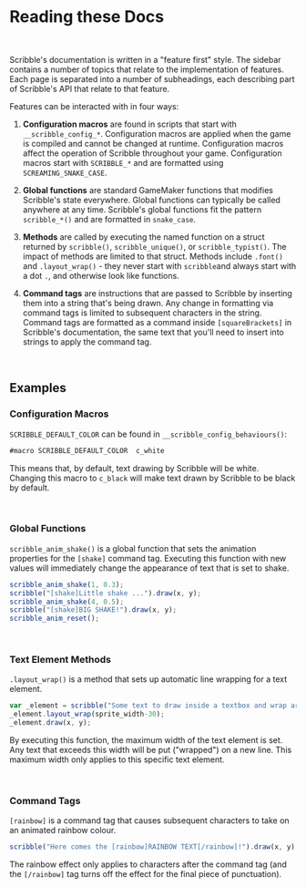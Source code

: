# Reading these Docs

&nbsp;

Scribble's documentation is written in a "feature first" style. The sidebar contains a number of topics that relate to the implementation of features. Each page is separated into a number of subheadings, each describing part of Scribble's API that relate to that feature.

Features can be interacted with in four ways:

1. **Configuration macros** are found in scripts that start with `__scribble_config_*`. Configuration macros are applied when the game is compiled and cannot be changed at runtime. Configuration macros affect the operation of Scribble throughout your game. Configuration macros start with `SCRIBBLE_*` and are formatted using `SCREAMING_SNAKE_CASE`.

2. **Global functions** are standard GameMaker functions that modifies Scribble's state everywhere. Global functions can typically be called anywhere at any time. Scribble's global functions fit the pattern `scribble_*()` and are formatted in `snake_case`.

3. **Methods** are called by executing the named function on a struct returned by `scribble()`, `scribble_unique()`, or `scribble_typist()`. The impact of methods are limited to that struct. Methods include `.font()` and `.layout_wrap()` - they never start with `scribble`and always start with a dot `.`, and otherwise look like functions.

4. **Command tags** are instructions that are passed to Scribble by inserting them into a string that's being drawn. Any change in formatting via command tags is limited to subsequent characters in the string. Command tags are formatted as a command inside `[squareBrackets]` in Scribble's documentation, the same text that you'll need to insert into strings to apply the command tag.


&nbsp;

## Examples

### Configuration Macros

`SCRIBBLE_DEFAULT_COLOR` can be found in `__scribble_config_behaviours()`:

```js
#macro SCRIBBLE_DEFAULT_COLOR  c_white
```

This means that, by default, text drawing by Scribble will be white. Changing this macro to `c_black` will make text drawn by Scribble to be black by default.

&nbsp;

### Global Functions

`scribble_anim_shake()` is a global function that sets the animation properties for the `[shake]` command tag. Executing this function with new values will immediately change the appearance of text that is set to shake.

```js
scribble_anim_shake(1, 0.3);
scribble("[shake]Little shake ...").draw(x, y);
scribble_anim_shake(4, 0.5);
scribble("[shake]BIG SHAKE!").draw(x, y);
scribble_anim_reset();
```

&nbsp;

### Text Element Methods

`.layout_wrap()` is a method that sets up automatic line wrapping for a text element.

```js
var _element = scribble("Some text to draw inside a textbox and wrap around.");
_element.layout_wrap(sprite_width-30);
_element.draw(x, y);
```

By executing this function, the maximum width of the text element is set. Any text that exceeds this width will be put ("wrapped") on a new line. This maximum width only applies to this specific text element.

&nbsp;

### Command Tags

`[rainbow]` is a command tag that causes subsequent characters to take on an animated rainbow colour.

```js
scribble("Here comes the [rainbow]RAINBOW TEXT[/rainbow]!").draw(x, y);
```

The rainbow effect only applies to characters after the command tag (and the `[/rainbow]` tag turns off the effect for the final piece of punctuation).